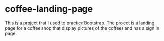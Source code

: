 # coffee-landing-page

This is a project that I used to practice Bootstrap.
The project is a landing page for a coffee shop that display pictures of the coffees and has a sign in page.
